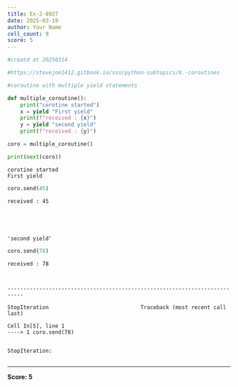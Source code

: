```yaml
---
title: Ex-2-8927
date: 2025-03-19
author: Your Name
cell_count: 9
score: 5
---
```


```python
#creatd at 20250314
```


```python
#https://stevejoe1412.gitbook.io/ssn/python-subtopics/8.-coroutines
```


```python
#coroutine with multiple yield statements
```


```python
def multiple_coroutine():
    print("corotine started")
    x = yield "First yield"
    print(f"received : {x}")
    y = yield "second yield"
    print(f"received : {y}")
```


```python
coro = multiple_coroutine()
```


```python
print(next(coro))
```

    corotine started
    First yield



```python
coro.send(45)
```

    received : 45





    'second yield'




```python
coro.send(78)
```

    received : 78



    ---------------------------------------------------------------------------

    StopIteration                             Traceback (most recent call last)

    Cell In[5], line 1
    ----> 1 coro.send(78)


    StopIteration: 



```python

```


---
**Score: 5**